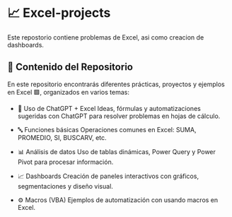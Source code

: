 # 📈 Excel-projects
Este repostorio contiene problemas de Excel, asi como creacion de dashboards.

## 📂 Contenido del Repositorio
En este repositorio encontrarás diferentes prácticas, proyectos y ejemplos en Excel 🟩, organizados en varios temas:

- 🤖 Uso de ChatGPT + Excel
Ideas, fórmulas y automatizaciones sugeridas con ChatGPT para resolver problemas en hojas de cálculo.

- 🔤 Funciones básicas
Operaciones comunes en Excel: SUMA, PROMEDIO, SI, BUSCARV, etc.

- 📊 Análisis de datos
Uso de tablas dinámicas, Power Query y Power Pivot para procesar información.

- 📈 Dashboards
Creación de paneles interactivos con gráficos, segmentaciones y diseño visual.

- ⚙️ Macros (VBA)
Ejemplos de automatización con usando macros en Excel.

<!--
🧩 Funciones avanzadas
Ejemplos con ÍNDICE, COINCIDIR, DESREF, XLOOKUP, funciones dinámicas, y más.

📝 Ejercicios de cursos / YouTub
Archivos de práctica basados en cursos en línea y tutoriales de YouTube.


💡 Ideas propias
Proyectos personales inventados (ejemplo: presupuesto, control de gastos, simulaciones, etc.).
-->
